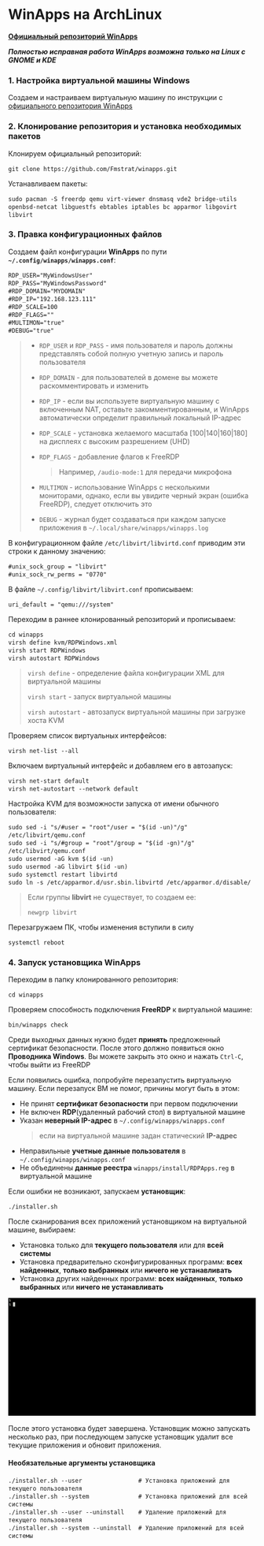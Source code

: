 # WinApps на ArchLinux

**[Официальный репозиторий WinApps](https://github.com/Fmstrat/winapps)**

***Полностью исправная работа WinApps возможна только на Linux с GNOME и KDE***

### 1. Настройка виртуальной машины Windows

Создаем и настраиваем виртуальную машину по инструкции с [официального репозитория WinApps](https://github.com/Fmstrat/winapps/blob/main/docs/KVM.md)

### 2. Клонирование репозитория и установка необходимых пакетов

Клонируем официальный репозиторий:
```
git clone https://github.com/Fmstrat/winapps.git
```

Устанавливаем пакеты:
```
sudo pacman -S freerdp qemu virt-viewer dnsmasq vde2 bridge-utils openbsd-netcat libguestfs ebtables iptables bc apparmor libgovirt libvirt
```

### 3. Правка конфигурационных файлов

Создаем файл конфигурации **WinApps** по пути **`~/.config/winapps/winapps.conf`**:
```
RDP_USER="MyWindowsUser"
RDP_PASS="MyWindowsPassword"
#RDP_DOMAIN="MYDOMAIN"
#RDP_IP="192.168.123.111"
#RDP_SCALE=100
#RDP_FLAGS=""
#MULTIMON="true"
#DEBUG="true"
```
> * `RDP_USER` и `RDP_PASS` - имя пользователя и пароль должны представлять собой полную учетную запись и пароль пользователя
>
> * `RDP_DOMAIN` - для пользователей в домене вы можете раскомментировать и изменить
>
> * `RDP_IP` - если вы используете виртуальную машину с включенным NAT, оставьте  закомментированным, и WinApps автоматически определит правильный локальный IP-адрес
>
> * `RDP_SCALE` - установка желаемого масштаба [100|140|160|180] на дисплеях с высоким разрешением (UHD) 
>
> * `RDP_FLAGS` - добавление флагов к FreeRDP
>   > Например, `/audio-mode:1` для передачи микрофона
>
> * `MULTIMON` - использование WinApps с несколькими мониторами, однако, если вы увидите черный экран (ошибка FreeRDP), следует отключить это
>
> * `DEBUG` - журнал будет создаваться при каждом запуске приложения в `~/.local/share/winapps/winapps.log`

В конфигурационном файле `/etc/libvirt/libvirtd.conf` приводим эти строки к данному значению:
```
#unix_sock_group = "libvirt"
#unix_sock_rw_perms = "0770"
```

В файле `~/.config/libvirt/libvirt.conf` прописываем:
```
uri_default = "qemu:///system"
```

Переходим в раннее клонированный репозиторий и прописываем:
```
cd winapps
virsh define kvm/RDPWindows.xml
virsh start RDPWindows
virsh autostart RDPWindows
```
> `virsh define` - определение файла конфигурации XML для виртуальной машины
>
> `virsh start` - запуск виртуальной машины
>
> `virsh autostart` - автозапуск виртуальной машины при загрузке хоста KVM

Проверяем список виртуальных интерфейсов:
```
virsh net-list --all
```

Включаем виртуальный интерфейс и добавляем его в автозапуск:
```
virsh net-start default
virsh net-autostart --network default
```

Настройка KVM для возможности запуска от имени обычного пользователя:
```
sudo sed -i "s/#user = "root"/user = "$(id -un)"/g" /etc/libvirt/qemu.conf
sudo sed -i "s/#group = "root"/group = "$(id -gn)"/g" /etc/libvirt/qemu.conf
sudo usermod -aG kvm $(id -un)
sudo usermod -aG libvirt $(id -un)
sudo systemctl restart libvirtd
sudo ln -s /etc/apparmor.d/usr.sbin.libvirtd /etc/apparmor.d/disable/
```
> Если группы **libvirt** не существует, то создаем ее:
> ```
> newgrp libvirt
> ```

Перезагружаем ПК, чтобы изменения вступили в силу
```
systemctl reboot
```

### 4. Запуск установщика WinApps

Переходим в папку клонированного репозитория:
```
cd winapps
```

Проверяем способность подключения **FreeRDP** к виртуальной машине:
```
bin/winapps check
```

Среди выходных данных нужно будет **принять** предложенный сертификат безопасности. После этого должно появиться окно **Проводника Windows**. Вы можете закрыть это окно и нажать `Ctrl-C`, чтобы выйти из FreeRDP

Если появились ошибка, попробуйте перезапустить виртуальную машину. Если перезапуск ВМ не помог, причины могут быть в этом:
* Не принят **сертификат безопасности** при первом подключении
* Не включен **RDP**(удаленный рабочий стол) в виртуальной машине
* Указан **неверный IP-адрес** в `~/.config/winapps/winapps.conf`
  > если на виртуальной машине задан статический **IP-адрес**
* Неправильные **учетные данные пользователя** в `~/.config/winapps/winapps.conf`
* Не объединены **данные реестра** `winapps/install/RDPApps.reg` в виртуальной машине

Если ошибки не возникают, запускаем **установщик**:
```
./installer.sh
```

После сканирования всех приложений установщиком на виртуальной машине, выбираем:
* Установка только для **текущего пользователя** или для **всей системы**
* Установка предварительно сконфигурированных программ: **всех найденных**, **только выбранных** или **ничего не устанавливать**
* Установка других найденных программ: **всех найденных**, **только выбранных** или **ничего не устанавливать**

<img src="https://raw.githubusercontent.com/Fmstrat/winapps/main/demo/installer.gif">

После этого установка будет завершена. Установщик можно запускать несколько раз, при последующем запуске установщик удалит все текущие приложения и обновит приложения.

#### Необязательные аргументы установщика

```
./installer.sh --user                # Установка приложений для текущего пользователя
./installer.sh --system              # Установка приложений для всей системы
./installer.sh --user --uninstall    # Удаление приложений для текущего пользователя
./installer.sh --system --uninstall  # Удаление приложений для всей системы
```
